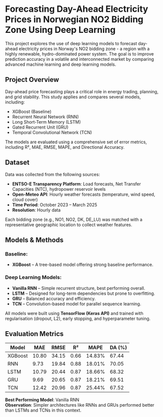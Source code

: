 # Forecasting Day-Ahead Electricity Prices in Norwegian NO2 Bidding Zone Using Deep Learning

This project explores the use of deep learning models to forecast day-ahead electricity prices in Norway's NO2 bidding zone - a region with a highly renewable, hydro-dominated power system. The goal is to improve prediction accuracy in a volatile and interconnected market by comparing advanced machine learning and deep learning models.

## Project Overview

Day-ahead price forecasting plays a critical role in energy trading, planning, and grid stability. This study applies and compares several models, including:
- XGBoost (Baseline)
- Recurrent Neural Network (RNN)
- Long Short-Term Memory (LSTM)
- Gated Recurrent Unit (GRU)
- Temporal Convolutional Network (TCN)

The models are evaluated using a comprehensive set of error metrics, including R², MAE, RMSE, MAPE, and Directional Accuracy.

## Dataset

Data was collected from the following sources:
- **ENTSO-E Transparency Platform**: Load forecasts, Net Transfer Capacities (NTC), hydropower reservoir levels
- **Open-Meteo API**: Hourly weather forecasts (temperature, wind speed, cloud cover)
- **Time Period**: October 2023 – March 2025
- **Resolution**: Hourly data

Each bidding zone (e.g., NO1, NO2, DK, DE_LU) was matched with a representative geographic location to collect weather features.

## Models & Methods

### Baseline:
- **XGBoost** – A tree-based model offering strong baseline performance.

### Deep Learning Models:
- **Vanilla RNN** – Simple recurrent structure, best performing overall.
- **LSTM** – Designed for long-term dependencies but prone to overfitting.
- **GRU** – Balanced accuracy and efficiency.
- **TCN** – Convolution-based model for parallel sequence learning.

All models were built using **TensorFlow (Keras API)** and trained with regularisation (dropout, L2), early stopping, and hyperparameter tuning.

## Evaluation Metrics

| Model      | MAE     | RMSE    | R²     | MAPE   | DA (%) |
|------------|---------|---------|--------|--------|--------|
| XGBoost    | 10.80   | 34.15   | 0.66   | 14.83% | 67.44  |
| RNN        | 9.73    | 19.84   | 0.88   | 18.01% | 70.05  |
| LSTM       | 10.79   | 20.44   | 0.87   | 18.66% | 68.32  |
| GRU        | 9.69    | 20.65   | 0.87   | 18.21% | 69.51  |
| TCN        | 12.42   | 20.96   | 0.87   | 25.44% | 67.52  |

 **Best Performing Model**: Vanilla RNN  
**Observation**: Simpler architectures like RNNs and GRUs performed better than LSTMs and TCNs in this context.


